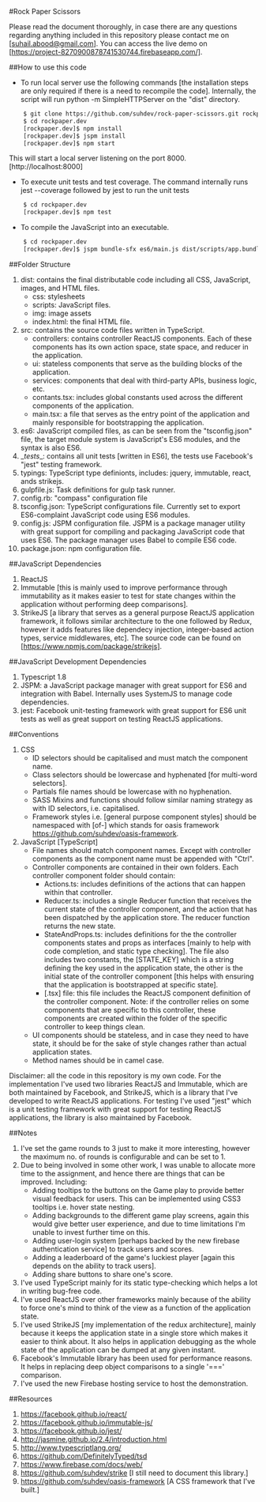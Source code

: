 #Rock Paper Scissors 

Please read the document thoroughly, in case there are any questions regarding anything included in this repository please contact me on [suhail.abood@gmail.com]. 
You can access the live demo on [https://project-8270900878741530744.firebaseapp.com/].  

##How to use this code
* To run local server use the following commands [the installation steps are only required if there is a need to recompile the code]. Internally, the script will run python -m SimpleHTTPServer on the "dist" directory.  
```bash
    $ git clone https://github.com/suhdev/rock-paper-scissors.git rockpaper.dev  
    $ cd rockpaper.dev 
    [rockpaper.dev]$ npm install 
    [rockpaper.dev]$ jspm install 
    [rockpaper.dev]$ npm start  
```
   This will start a local server listening on the port 8000. [http://localhost:8000]
    
* To execute unit tests and test coverage. The command internally runs jest --coverage followed by jest to run the unit tests  
```bash
    $ cd rockpaper.dev
    [rockpaper.dev]$ npm test 
```

* To compile the JavaScript into an executable. 
```bash
    $ cd rockpaper.dev
    [rockpaper.dev]$ jspm bundle-sfx es6/main.js dist/scripts/app.bundle.js 
```

##Folder Structure
1. dist: contains the final distributable code including all CSS, JavaScript, images, and HTML files.  
    * css: stylesheets 
    * scripts: JavaScript files. 
    * img: image assets
    * index.html: the final HTML file. 
2. src: contains the source code files written in TypeScript. 
    * controllers: contains controller ReactJS components. Each of these components has its own action space, state space, and reducer in the application.  
    * ui: stateless components that serve as the building blocks of the application. 
    * services: components that deal with third-party APIs, business logic, etc. 
    * contants.tsx: includes global constants used across the different components of the application. 
    * main.tsx: a file that serves as the entry point of the application and mainly responsible for bootstrapping the application.
3. es6: JavaScript compiled files, as can be seen from the "tsconfig.json" file, the target module system is JavaScript's ES6 modules, and the syntax is also ES6. 
4. \__tests__: contains all unit tests [written in ES6], the tests use Facebook's "jest" testing framework.  
5. typings: TypeScript type definionts, includes: jquery, immutable, react, ands strikejs. 
6. gulpfile.js: Task definitions for gulp task runner. 
7. config.rb: "compass" configuration file
8. tsconfig.json: TypeScript configurations file. Currently set to export ES6-complaint JavaScript code using ES6 modules. 
9. config.js: JSPM configuration file. JSPM is a package manager utility with great support for compiling and packaging JavaScript code that uses ES6. The package manager uses Babel to compile ES6 code.
10. package.json: npm configuration file. 

##JavaScript Dependencies
1. ReactJS
2. Immutable [this is mainly used to improve performance through immutability as it makes easier to test for state changes within the application without performing deep comparisons].
3. StrikeJS [a library that serves as a general purpose ReactJS application framework, it follows similar architecture to the one followed by Redux, however it adds features like dependecy injection, integer-based action types, service middlewares, etc]. The source code can be found on [https://www.npmjs.com/package/strikejs]. 

##JavaScript Development Dependencies 
1. Typescript 1.8
2. JSPM: a JavaScript package manager with great support for ES6 and integration with Babel. Internally uses SystemJS to manage code dependencies. 
3. jest: Facebook unit-testing framework with great support for ES6 unit tests as well as great support on testing ReactJS applications.   

##Conventions 
1. CSS 
    * ID selectors should be capitalised and must match the component name.  
    * Class selectors should be lowercase and hyphenated [for multi-word selectors]. 
    * Partials file names should be lowercase with no hyphenation. 
    * SASS Mixins and functions should follow similar naming strategy as with ID selectors, i.e. capitalised. 
    * Framework styles i.e. [general purpose component styles] should be namespaced with [of-] which stands for oasis framework https://github.com/suhdev/oasis-framework. 
2. JavaScript [TypeScript] 
    * File names should match component names. Except with controller components as the component name must be appended with "Ctrl". 
    * Controller components are contained in their own folders. Each controller component folder should contain: 
        * Actions.ts: includes definitions of the actions that can happen within that controller. 
        * Reducer.ts: includes a single Reducer function that receives the current state of the controller component, and the action that has been dispatched by the application store. The reducer function returns the new state.
        * StateAndProps.ts: includes definitions for the the controller components states and props as interfaces [mainly to help with code completion, and static type checking]. The file also includes two constants, the [STATE_KEY] which is a string defining the key used in the application state, the other is the initial state of the controller component [this helps with ensuring that the application is bootstrapped at specific state].
        * [.tsx] file: this file includes the ReactJS component definition of the controller component. 
      Note: if the controller relies on some components that are specific to this controller, these components are created within the folder of the specific controller to keep things clean.    
    * UI components should be stateless, and in case they need to have state, it should be for the sake of style changes rather than actual application states. 
    * Method names should be in camel case. 
    
    
Disclaimer: all the code in this repository is my own code. For the implementation I've used two libraries ReactJS and Immutable, which are both maintained by Facebook, and StrikeJS, which is a library that I've developed to write ReactJS applications. For testing I've used "jest" which is a unit testing framework with great support for testing ReactJS applications, the library is also maintained by Facebook. 

##Notes
1. I've set the game rounds to 3 just to make it more interesting, however the maximum no. of rounds is configurable and can be set to 1.  
2. Due to being involved in some other work, I was unable to allocate more time to the assignment, and hence there are things that can be improved. Including:
    * Adding tooltips to the buttons on the Game play to provide better visual feedback for users. This can be implemented using CSS3 tooltips i.e. hover state nesting.  
    * Adding backgrounds to the different game play screens, again this would give better user experience, and due to time limitations I'm unable to invest further time on this. 
    * Adding user-login system [perhaps backed by the new firebase authentication service] to track users and scores. 
    * Adding a leaderboard of the game's luckiest player [again this depends on the ability to track users]. 
    * Adding share buttons to share one's score. 
3. I've used TypeScript mainly for its static type-checking which helps a lot in writing bug-free code. 
4. I've used ReactJS over other frameworks mainly because of the ability to force one's mind to think of the view as a function of the application state. 
5. I've used StrikeJS [my implementation of the redux architecture], mainly because it keeps the application state in a single store which makes it easier to think about. It also helps in application debugging as the whole state of the application can be dumped at any given instant. 
6. Facebook's Immutable library has been used for performance reasons. It helps in replacing deep object comparisons to a single '===' comparison.  
7. I've used the new Firebase hosting service to host the demonstration.  

##Resources
1. https://facebook.github.io/react/
2. https://facebook.github.io/immutable-js/
3. https://facebook.github.io/jest/
4. http://jasmine.github.io/2.4/introduction.html
5. http://www.typescriptlang.org/
6. https://github.com/DefinitelyTyped/tsd 
7. https://www.firebase.com/docs/web/  
8. https://github.com/suhdev/strike [I still need to document this library.]
9. https://github.com/suhdev/oasis-framework [A CSS framework that I've built.]  
